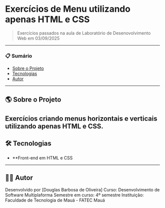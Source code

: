 # Exercícios de Menu utilizando apenas HTML e CSS

> Exercícios passados na aula de Laboratório de Desenovolvimento Web em 03/09/2025
---

### 📋 Sumário

* [Sobre o Projeto](#-sobre-o-projeto)
* [Tecnologias](#-tecnologias)
* [Autor](#-autor)
---

## 🌎 Sobre o Projeto
Exercícios criando menus horizontais e verticais utilizando apenas HTML e CSS.
---

## 🛠️ Tecnologias
* **Front-end em HTML e CSS
---

## 👨‍💻 Autor
Desenvolvido por [Douglas Barbosa de Oliveira]
Curso: Desenvolvimento de Software Multiplaforma
Semestre em curso: 4º semestre
Instituição: Faculdade de Tecnologia de Mauá - FATEC Mauá
